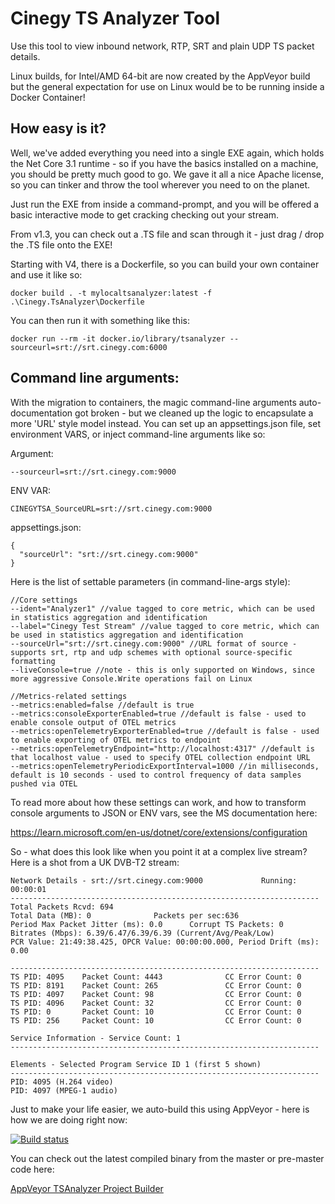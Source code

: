 # Cinegy TS Analyzer Tool

Use this tool to view inbound network, RTP, SRT and plain UDP TS packet details. 

Linux builds, for Intel/AMD 64-bit are now created by the AppVeyor build but the general expectation for use on Linux would be to be running inside a Docker Container!

## How easy is it?

Well, we've added everything you need into a single EXE again, which holds the Net Core 3.1 runtime - so if you have the basics installed on a machine, you should be pretty much good to go. We gave it all a nice Apache license, so you can tinker and throw the tool wherever you need to on the planet.

Just run the EXE from inside a command-prompt, and you will be offered a basic interactive mode to get cracking checking out your stream.

From v1.3, you can check out a .TS file and scan through it - just drag / drop the .TS file onto the EXE!

Starting with V4, there is a Dockerfile, so you can build your own container and use it like so:

`
docker build . -t mylocaltsanalyzer:latest -f .\Cinegy.TsAnalyzer\Dockerfile
`

You can then run it with something like this:

`
docker run --rm -it docker.io/library/tsanalyzer --sourceurl=srt://srt.cinegy.com:6000
`

## Command line arguments:

With the migration to containers, the magic command-line arguments auto-documentation got broken - but we cleaned up the logic to encapsulate a more 'URL' style model instead. You can set up an appsettings.json file, set environment VARS, or inject command-line arguments like so:

Argument:
```
--sourceurl=srt://srt.cinegy.com:9000
```

ENV VAR:
```
CINEGYTSA_SourceURL=srt://srt.cinegy.com:9000
```

appsettings.json:
```
{
  "sourceUrl": "srt://srt.cinegy.com:9000"
}
```

Here is the list of settable parameters (in command-line-args style):

```
//Core settings
--ident="Analyzer1" //value tagged to core metric, which can be used in statistics aggregation and identification
--label="Cinegy Test Stream" //value tagged to core metric, which can be used in statistics aggregation and identification
--sourceUrl="srt://srt.cinegy.com:9000" //URL format of source - supports srt, rtp and udp schemes with optional source-specific formatting
--liveConsole=true //note - this is only supported on Windows, since more aggressive Console.Write operations fail on Linux

//Metrics-related settings
--metrics:enabled=false //default is true
--metrics:consoleExporterEnabled=true //default is false - used to enable console output of OTEL metrics
--metrics:openTelemetryExporterEnabled=true //default is false - used to enable exporting of OTEL metrics to endpoint
--metrics:openTelemetryEndpoint="http://localhost:4317" //default is that localhost value - used to specify OTEL collection endpoint URL
--metrics:openTelemetryPeriodicExportInterval=1000 //in milliseconds, default is 10 seconds - used to control frequency of data samples pushed via OTEL

```

To read more about how these settings can work, and how to transform console arguments to JSON or ENV vars, see the MS documentation here:

https://learn.microsoft.com/en-us/dotnet/core/extensions/configuration


So - what does this look like when you point it at a complex live stream? Here is a shot from a UK DVB-T2 stream:

```
Network Details - srt://srt.cinegy.com:9000             Running: 00:00:01
---------------------------------------------------------------------
Total Packets Rcvd: 694
Total Data (MB): 0              Packets per sec:636
Period Max Packet Jitter (ms): 0.0      Corrupt TS Packets: 0
Bitrates (Mbps): 6.39/6.47/6.39/6.39 (Current/Avg/Peak/Low)
PCR Value: 21:49:38.425, OPCR Value: 00:00:00.000, Period Drift (ms): 0.00

---------------------------------------------------------------------
TS PID: 4095    Packet Count: 4443              CC Error Count: 0
TS PID: 8191    Packet Count: 265               CC Error Count: 0
TS PID: 4097    Packet Count: 98                CC Error Count: 0
TS PID: 4096    Packet Count: 32                CC Error Count: 0
TS PID: 0       Packet Count: 10                CC Error Count: 0
TS PID: 256     Packet Count: 10                CC Error Count: 0

Service Information - Service Count: 1
---------------------------------------------------------------------

Elements - Selected Program Service ID 1 (first 5 shown)
---------------------------------------------------------------------
PID: 4095 (H.264 video)
PID: 4097 (MPEG-1 audio)
```

Just to make your life easier, we auto-build this using AppVeyor - here is how we are doing right now: 

[![Build status](https://ci.appveyor.com/api/projects/status/08dqscip26lr0g1o/branch/master?svg=true)](https://ci.appveyor.com/project/cinegy/tsanalyser/branch/master)

You can check out the latest compiled binary from the master or pre-master code here:

[AppVeyor TSAnalyzer Project Builder](https://ci.appveyor.com/project/cinegy/tsanalyser/build/artifacts)

